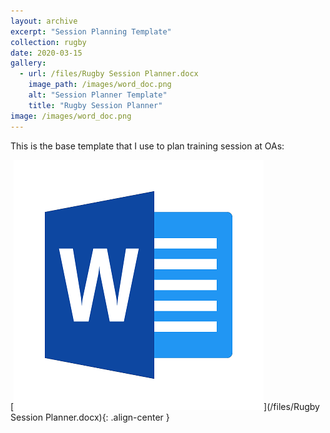 ```yaml
---
layout: archive
excerpt: "Session Planning Template" 
collection: rugby
date: 2020-03-15
gallery:
  - url: /files/Rugby Session Planner.docx
    image_path: /images/word_doc.png
    alt: "Session Planner Template"
    title: "Rugby Session Planner"
image: /images/word_doc.png
---
```


This is the base template that I use to plan training session at OAs:

[![Session Planner Template](/images/word_doc.png)](/files/Rugby Session Planner.docx){: .align-center }


